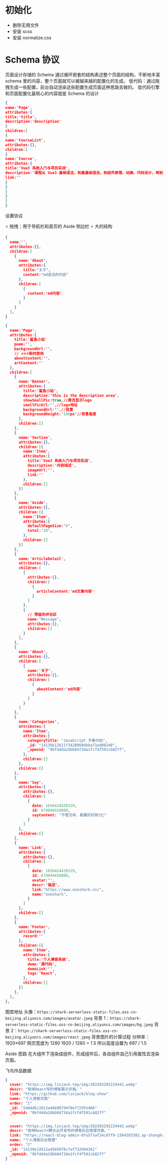 # 初始化

- 删除无用文件
- 安装 scss
- 安装 normalize.css

# Schema 协议

页面设计存储的 Schema
通过循环嵌套的结构表述整个页面的结构，不断地丰富 schema 里的内容，整个页面就可以被越来越的配置化的生成，
低代码：通过拖拽生成一些配置，前台自动渲染这些配置生成页面这种思路去做的。
低代码引擎和页面配置化最核心的内容就是 Schema 的设计

<!-- 自定义的schema结构 -->

```json
{
name:'Page',
attributes:{
title:'title',
description:'description'
}
children:[
{
name:'CourseList',
attributes:{},
children:[
{
name:'Course',
attributes:{
title:'Vue3 系统入门与项目实战',
description:'课程从 Vue3 基础语法，到基基础语法，到组件原理、动画、代码设计，再到新语法扩展，',
link:''
}
}
]
}
]
}
```

设置协议

<!-- 对前面的schema结构进行精简 -->
<!-- 首页配置化 -->

⭐ 拖拽：用于导航栏和首页的 Aside 侧边栏 ⭐
大的结构
```json
{
  name:'',
  attributes:{},
  children:[
    {
      name:'About',
      attributes:{
        title:"关于",
        content:"md语法的内容"
      },
      children:[
        {
          content:'md内容'
        }
      ]
    }
  ],
}
```

```json
{
  name:'Page',
  attributes:{
    title:'鲨鱼小站'
    poem:'',
    backgroundUrl:'',
    // ⭐⭐⭐临时使用
    aboutContent:'',
    artContent:''
  },
  children:[
    {
      name:'Banner',
      attributes:{
        title:'鲨鱼小站',
        description:'this is the description area',
        showSmallPic:true,//是否显示logo
        smallPicUrl:'',//logo地址
        backgroundUrl:'',//背景
        backgroundHeight:'100px'//背景高度
      },
      children:[]
    },
    {
      name:'Section',
      attributes:{},
      children:[{
        name:'Item',
        attributes:{
          title:'Vue3 系统入门与项目实战',
          description:'内容描述',
          imageUrl:'',
          link:''
        },
        children:[]
      }]
    },
    {
      name:'Aside',
      attributes:{},
      children:[{
        name:'Item',
        attributes:{
          defaultPageSize:'8',
          total:'20',
        },
        children:[]
      }]
    },
    {
      name:'ArticleDetail',
      attributes:{},
      children:[
        {
          attributes:{},
          children:[
            {
              articleContent:'md文章内容'
            }
          ]
        },
        {
          // 预留的评论区
          name:"Message",
          attributes:{},
          children:[]
        }
      ],
    },
    {
      name:'About',
      attributes:{},
      children:[
        {
          name:'关于',
          attributes:{},
          children:[
            {
              aboutContent:'md内容'
            }
          ]
        }
      ]
    },
    {
      name:'Categories',
      attributes:{
        name:'Item',
        attributes:{
          categoryTitle: "JavaScript 手撕代码",
          _id: "14139e12611f3428060dbba71ed08248",
          _openid: "9bf44da2dbb8473da1fcf4f591cb82ff",
        },
        children:[]
      },
      children:[]
    },
    {
      name:'Say',
      attributes:{
        attributes:{},
        children:[
          {
            date: 1656424439329,
            id: 674044419800,
            sayContent: "不管怎样，都要好好努力💪"
          }
        ]
      },
      children:[]
    },
    {
      name:'Link',
      attributes:{
        attributes:{},
        children:[
          {
            date: 1656424439329,
            id: 674044419800,
            avatar:'',
            descr:'描述',
            link:"https://www.oneshark.cn/",
            name:"oneshark",
          }
        ]
      },
      children:[]
    },
    {
      name:'Footer',
      attributes:{
        record:''
      },
      children:[{
        name:'Item',
        attributes:{
          title:'个人博客系统',
          demo:'源代码',
          demoLink:'',
          tags:'React',
        },
        children:[]
      }]
    },
  ],
},


```

图库地址
头像：`https://shark-serverless-static-files.oss-cn-beijing.aliyuncs.com/images/avatar.jpeg`
背景 1：`https://shark-serverless-static-files.oss-cn-beijing.aliyuncs.com/images/bg.jpeg`
背景 2：`https://shark-serverless-static-files.oss-cn-beijing.aliyuncs.com/images/react.jpeg`
背景图片的计算过程
分辨率：1920\*697
网页宽度为 1280 1920 / 1280 = 1.5
所以高度设置为 697 / 1.5

Aside 思路
在大组件下渲染成组件，形成组件后，各自组件自己引用属性去渲染页面。

飞鸟作品数据

```json
{
  cover: "https://img.lzxjack.top/img/202203292224441.webp"
  descr: "使用React写的博客展示页面。"
  link: "https://github.com/lzxjack/blog-show"
  name: "个人博客页面"
  order: "1"
  _id: "2d44d6c2612a44b90794f8ef729fe486"
  _openid: "9bf44da2dbb8473da1fcf4f591cb82ff"


  cover: "https://img.lzxjack.top/img/202203292224442.webp"
  descr: "使用React+腾讯云开发写的博客后台管理页面。"
  link: "https://react-blog-admin-8fo571wf24c87f9-1304393382.ap-shanghai.app.tcloudbase.com/admin/home"
  name: "个人博客后台管理"
  order: "2"
  _id: "14139e12612a4585078cfaf732694261"
  _openid: "9bf44da2dbb8473da1fcf4f591cb82ff"
}
```
